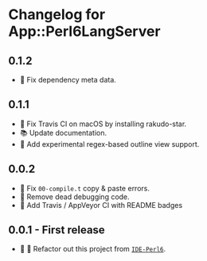 # Changelog for App::Perl6LangServer

## 0.1.2
- :bug: Fix dependency meta data.

## 0.1.1
- :construction_worker: Fix Travis CI on macOS by installing rakudo-star.
- :books: Update documentation.
- :tada: Add experimental regex-based outline view support.

## 0.0.2
- :bug: Fix `00-compile.t` copy & paste errors.
- :hammer: Remove dead debugging code.
- :construction_worker: Add Travis / AppVeyor CI with README badges

## 0.0.1 - First release
- :tada: :art: Refactor out this project from [`IDE-Perl6`](
https://github.com/azawawi/ide-perl6).
